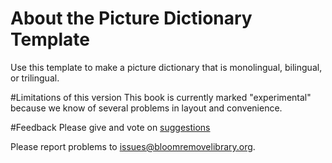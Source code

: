 # About the Picture Dictionary Template
Use this template to make a picture dictionary that is monolingual, bilingual, or trilingual.

#Limitations of this version
This book is currently marked "experimental" because we know of several problems in layout and convenience.

#Feedback
Please give and vote on [suggestions](http://bloomlibrary.org/suggestions)

Please report problems to [issues@bloomremovelibrary.org](mailto:issues@bloomremovelibrary.org?subject=Picture&nbsp;Dictionary&nbsp;Problem).
